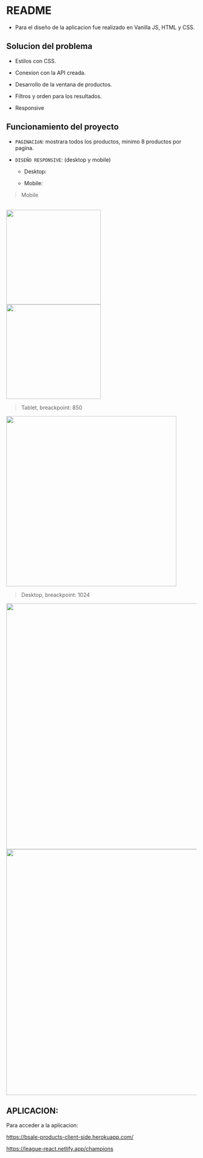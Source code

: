 # README

*  Para el diseño de la aplicacion fue realizado en Vanilla JS, HTML y CSS.

## Solucion del problema

  * Estilos con CSS.

  * Conexion con la API creada.

  * Desarrollo de la ventana de productos.

  * Filtros y orden para los resultados.
  
  * Responsive 


## Funcionamiento del proyecto

- `PAGINACIóN`: mostrara todos los productos, minimo 8 productos por pagina.

- `DISEÑO RESPONSIVE`:  (desktop y mobile)
    
    - Desktop: 
    
   
    - Mobile:
   

> Mobile

<br/>

<img width="250" src="https://user-images.githubusercontent.com/85201763/175985178-bc2c976d-fe39-4666-a0fa-80a3689c9e63.png">

<br/>

<img width="250" src="https://user-images.githubusercontent.com/85201763/175985480-b28c75ed-76d0-4415-9470-18e76325ae57.png">

<br/>

> Tablet, breackpoint: 850

<img width="450" src="https://user-images.githubusercontent.com/85201763/175984706-1598ca3f-30d3-49e0-98cb-884da78a7d20.png">


<br/>

> Desktop, breackpoint: 1024

<img width="650" src="https://user-images.githubusercontent.com/85201763/166083810-1639e3a7-67ad-4b9b-b8d0-ffc0be8148ad.png">
<img width="650" src="https://user-images.githubusercontent.com/85201763/175983886-0dca8345-392f-4130-8541-e126093fb452.png">

    
 ## APLICACION:
 
   Para acceder a la aplicacion:
   
   https://bsale-products-client-side.herokuapp.com/


https://league-react.netlify.app/champions
